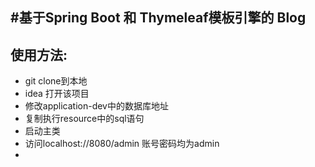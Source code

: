 #基于Spring Boot 和 Thymeleaf模板引擎的 Blog
----
## 使用方法:
- git clone到本地
- idea 打开该项目
- 修改application-dev中的数据库地址
- 复制执行resource中的sql语句
- 启动主类
- 访问localhost://8080/admin 账号密码均为admin
- 
